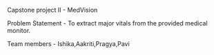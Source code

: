Capstone project II - MedVision

Problem Statement - To  extract major vitals from the provided medical monitor. 

Team members - 
Ishika,Aakriti,Pragya,Pavi
